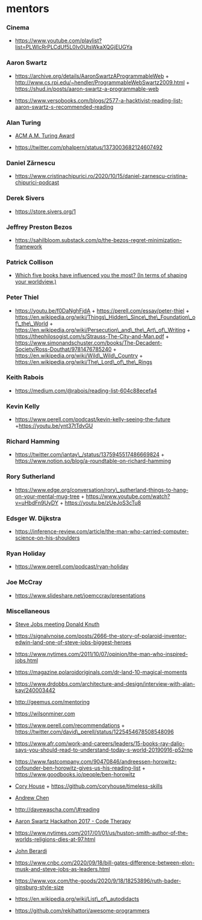mentors
=======

### Cinema

-   https://www.youtube.com/playlist?list=PLWIcRrPLCdUf5L0Iv0UtsWkaXQGjEUGYa

### Aaron Swartz

-   https://archive.org/details/AaronSwartzAProgrammableWeb + http://www.cs.rpi.edu/~hendler/ProgrammableWebSwartz2009.html + https://shud.in/posts/aaron-swartz-a-programmable-web

<!-- -->

-   https://www.versobooks.com/blogs/2577-a-hacktivist-reading-list-aaron-swartz-s-recommended-reading

### Alan Turing

-   [ACM A.M. Turing Award](https://www.youtube.com/user/TheOfficialACM/playlists?view=50&sort=dd&shelf_id=2)

<!-- -->

-   https://twitter.com/phalpern/status/1373003682124607492

### Daniel Zărnescu

-   https://www.cristinachipurici.ro/2020/10/15/daniel-zarnescu-cristina-chipurici-podcast

### Derek Sivers

-   https://store.sivers.org/1

### Jeffrey Preston Bezos

-   https://sahilbloom.substack.com/p/the-bezos-regret-minimization-framework

### Patrick Collison

-   [Which five books have influenced you the most? (In terms of shaping your worldview.)](https://twitter.com/patrickc/status/929862403763798016)

### Peter Thiel

-   https://youtu.be/f0DaNghFjdA + https://perell.com/essay/peter-thiel + https://en.wikipedia.org/wiki/Things\_Hidden\_Since\_the\_Foundation\_of\_the\_World + https://en.wikipedia.org/wiki/Persecution\_and\_the\_Art\_of\_Writing + https://thephilosogist.com/s/Strauss-The-City-and-Man.pdf + https://www.simonandschuster.com/books/The-Decadent-Society/Ross-Douthat/9781476785240 + https://en.wikipedia.org/wiki/Wild\_Wild\_Country + https://en.wikipedia.org/wiki/The\_Lord\_of\_the\_Rings

### Keith Rabois

-   https://medium.com/@rabois/reading-list-604c88ecefa4

### Kevin Kelly

-   https://www.perell.com/podcast/kevin-kelly-seeing-the-future +https://youtu.be/ynt37tTdvGU

### Richard Hamming

-   https://twitter.com/iantay\_/status/1375945517486669824 + https://www.notion.so/blog/a-roundtable-on-richard-hamming

### Rory Sutherland

-   https://www.edge.org/conversation/rory\_sutherland-things-to-hang-on-your-mental-mug-tree + https://www.youtube.com/watch?v=uHbdFn9UyDY + https://youtu.be/zUeJoS3cTu8

### Edsger W. Dijkstra

-   https://inference-review.com/article/the-man-who-carried-computer-science-on-his-shoulders

### Ryan Holiday

-   https://www.perell.com/podcast/ryan-holiday

### Joe McCray

-   https://www.slideshare.net/joemccray/presentations

### Miscellaneous

-   [Steve Jobs meeting Donald Knuth](https://www.folklore.org/StoryView.py?story=Close_Encounters_of_the_Steve_Kind.txt)

<!-- -->

-   https://signalvnoise.com/posts/2666-the-story-of-polaroid-inventor-edwin-land-one-of-steve-jobs-biggest-heroes

<!-- -->

-   https://www.nytimes.com/2011/10/07/opinion/the-man-who-inspired-jobs.html

<!-- -->

-   https://magazine.polaroidoriginals.com/dr-land-10-magical-moments

<!-- -->

-   https://www.drdobbs.com/architecture-and-design/interview-with-alan-kay/240003442

<!-- -->

-   http://geemus.com/mentoring

<!-- -->

-   https://wilsonminer.com

<!-- -->

-   https://www.perell.com/recommendations + https://twitter.com/david\_perell/status/1225454678508548096

<!-- -->

-   https://www.afr.com/work-and-careers/leaders/15-books-ray-dalio-says-you-should-read-to-understand-today-s-world-20190916-p52rnp

<!-- -->

-   https://www.fastcompany.com/90470846/andreessen-horowitz-cofounder-ben-horowitz-gives-us-his-reading-list + https://www.goodbooks.io/people/ben-horowitz

<!-- -->

-   [Cory House](http://outlierdeveloper.com/audiobooks) + https://github.com/coryhouse/timeless-skills

<!-- -->

-   [Andrew Chen](https://mail.google.com/mail/u/0/#inbox/FMfcgxwHMjqjzlnvwlxFddJZjLhsTxfr)

<!-- -->

-   http://davewascha.com/\#reading

<!-- -->

-   [Aaron Swartz Hackathon 2017 - Code Therapy](https://www.youtube.com/playlist?list=PL7RY3c_PbOzFz2spZTMS3PBkNEfwXgOTW)

<!-- -->

-   https://www.nytimes.com/2017/01/01/us/huston-smith-author-of-the-worlds-religions-dies-at-97.html

<!-- -->

-   [John Berardi](https://www.precisionnutrition.com/6-books-on-coaching)

<!-- -->

-   https://www.cnbc.com/2020/09/18/bill-gates-difference-between-elon-musk-and-steve-jobs-as-leaders.html

<!-- -->

-   https://www.vox.com/the-goods/2020/9/18/18253896/ruth-bader-ginsburg-style-size

<!-- -->

-   https://en.wikipedia.org/wiki/List\_of\_autodidacts

<!-- -->

-   https://github.com/rekihattori/awesome-programmers
